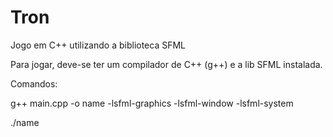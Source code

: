 # Tron
Jogo em C++ utilizando a biblioteca SFML

Para jogar, deve-se ter um compilador de C++ (g++) e a lib SFML instalada.

Comandos:

g++ main.cpp -o name -lsfml-graphics -lsfml-window -lsfml-system

./name
